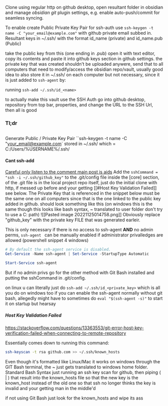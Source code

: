 Clone using regular http on github desktop, open resultant folder in obsidian and manage *obsidian git* plugin settings, e.g. enable auto-push/commit for seamless syncing.

To enable create Public Private Key Pair for ssh-auth use `ssh-keygen -t name -C "your_email@example.com"` with github private email subbed in.
Resultant keys in ~/.ssh/ with the format id_name (private) and id_name.pub (Public)

take the public key from this (one ending in .pub) open it with text editor, copy its contents and paste it into github keys section in github settings. the private key that was created shouldn't be uploaded anywere, send that to all computers that need to modify/access the obsidian repo/vault, usually good idea to also store it in ~/.ssh/ on each computer but not necessary, since it is just added to `ssh-agent` by: 

running `ssh-add ~/.ssh/id_<name>`

to actually make this vault use the SSH Auth go into github desktop, repository from top bar, properties, and change the URL to the SSH Url, then all is good

### Tl;dr
```

```
Generate Public / Private Key Pair
``ssh-keygen -t name -C "your_email@example.com`
stored in ~/.ssh/ which = C:/Users/%USERNAME%/.ssh/


#### Cant ssh-add
[Careful only listen to the comment main post is aids](https://gist.github.com/mortenege/42b12a82f7d79877171af84c7d0a0714)
Add the `sshCommand = "ssh -i ~/.ssh/github_key"` to the .git/config file inside the [core] section, of the .git file is in the local project repo itself, just do the initial clone with http, if messed up before and your getting [[#Host Key Validation Failed]] see below.
The Private Key that is referenced in the snippet below must be the same one on all computers since that is the one linked to the public key added in github.
should look something like this 
(on windows this is the same though this looks like bash syntax, ~ translated to user folder don't try to use a C: path)
![[Pasted image 20221125014758.png]]
Obviously replace "github_key" with the private key FILE that was generated earleir.
 
This is only necessary if there is no access to ssh-agent **AND** no admin perms, `ssh-agent ` can be manually enabled if administrator privalledges are allowed (powershell snippet 4 windows)
```powershell
# By default the ssh-agent service is disabled.
Get-Service -Name ssh-agent | Set-Service -StartupType Automatic

Start-Service ssh-agent
```
But if no admin privs go for the other method with Git Bash installed and putting the sshCommand in .git/config.

on linux u can literally just do `ssh-add ~/.ssh/id_<private_key>` which is all you do on windows too if you can enable the ssh-agent normally without git bash, allegedly might have to sometimes do `eval "$(ssh-agent -s)"` to start it on startup but hearsay


##### Host Key Validation Failed
https://stackoverflow.com/questions/13363553/git-error-host-key-verification-failed-when-connecting-to-remote-repository

Essentially comes down to running this command:
```bash
ssh-keyscan -t rsa github.com >> ~/.ssh/known_hosts
```
Even though it's formatted like Linux/Mac it works on windows through the GIT Bash terminal, the ~ just gets translated to windows home folder. Standard Bash Syntax just running an ssh key scan for github, then piping ( | ) that result into the known_hosts file so that the new key is the known_host instead of the old one so that ssh no longer thinks the key is invalid and your getting man in the middle'd

if not using Git Bash just look for the known_hosts and wipe its ass
